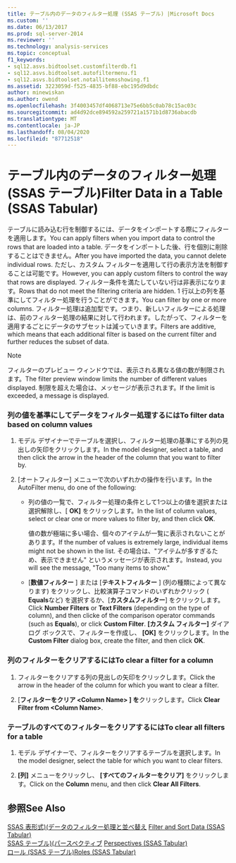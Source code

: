 ```yaml
---
title: テーブル内のデータのフィルター処理 (SSAS テーブル) |Microsoft Docs
ms.custom: ''
ms.date: 06/13/2017
ms.prod: sql-server-2014
ms.reviewer: ''
ms.technology: analysis-services
ms.topic: conceptual
f1_keywords:
- sql12.asvs.bidtoolset.customfilterdb.f1
- sql12.asvs.bidtoolset.autofiltermenu.f1
- sql12.asvs.bidtoolset.notallitemsshowing.f1
ms.assetid: 3223059d-f525-4835-bf88-ebc195d9dbdc
author: minewiskan
ms.author: owend
ms.openlocfilehash: 3f4003457df4068713e75e6bb5c0ab78c15ac03c
ms.sourcegitcommit: ad4d92dce894592a259721a1571b1d8736abacdb
ms.translationtype: MT
ms.contentlocale: ja-JP
ms.lasthandoff: 08/04/2020
ms.locfileid: "87712518"
---
```

# <a name="filter-data-in-a-table-ssas-tabular"></a><span data-ttu-id="7bd0c-102">テーブル内のデータのフィルター処理 (SSAS テーブル)</span><span class="sxs-lookup"><span data-stu-id="7bd0c-102">Filter Data in a Table (SSAS Tabular)</span></span>
  <span data-ttu-id="7bd0c-103">テーブルに読み込む行を制御するには、データをインポートする際にフィルターを適用します。</span><span class="sxs-lookup"><span data-stu-id="7bd0c-103">You can apply filters when you import data to control the rows that are loaded into a table.</span></span> <span data-ttu-id="7bd0c-104">データをインポートした後、行を個別に削除することはできません。</span><span class="sxs-lookup"><span data-stu-id="7bd0c-104">After you have imported the data, you cannot delete individual rows.</span></span> <span data-ttu-id="7bd0c-105">ただし、カスタム フィルターを適用して行の表示方法を制御することは可能です。</span><span class="sxs-lookup"><span data-stu-id="7bd0c-105">However, you can apply custom filters to control the way that rows are displayed.</span></span> <span data-ttu-id="7bd0c-106">フィルター条件を満たしていない行は非表示になります。</span><span class="sxs-lookup"><span data-stu-id="7bd0c-106">Rows that do not meet the filtering criteria are hidden.</span></span> <span data-ttu-id="7bd0c-107">1 行以上の列を基準にしてフィルター処理を行うことができます。</span><span class="sxs-lookup"><span data-stu-id="7bd0c-107">You can filter by one or more columns.</span></span> <span data-ttu-id="7bd0c-108">フィルター処理は追加型です。つまり、新しいフィルターによる処理は、前のフィルター処理の結果に対して行われます。したがって、フィルターを適用するごとにデータのサブセットは減っていきます。</span><span class="sxs-lookup"><span data-stu-id="7bd0c-108">Filters are additive, which means that each additional filter is based on the current filter and further reduces the subset of data.</span></span>  
  
> [!NOTE]  
>  <span data-ttu-id="7bd0c-109">フィルターのプレビュー ウィンドウでは、表示される異なる値の数が制限されます。</span><span class="sxs-lookup"><span data-stu-id="7bd0c-109">The filter preview window limits the number of different values displayed.</span></span> <span data-ttu-id="7bd0c-110">制限を超えた場合は、メッセージが表示されます。</span><span class="sxs-lookup"><span data-stu-id="7bd0c-110">If the limit is exceeded, a message is displayed.</span></span>  
  
### <a name="to-filter-data-based-on-column-values"></a><span data-ttu-id="7bd0c-111">列の値を基準にしてデータをフィルター処理するには</span><span class="sxs-lookup"><span data-stu-id="7bd0c-111">To filter data based on column values</span></span>  
  
1.  <span data-ttu-id="7bd0c-112">モデル デザイナーでテーブルを選択し、フィルター処理の基準にする列の見出しの矢印をクリックします。</span><span class="sxs-lookup"><span data-stu-id="7bd0c-112">In the model designer, select a table, and then click the arrow in the header of the column that you want to filter by.</span></span>  
  
2.  <span data-ttu-id="7bd0c-113">[オートフィルター] メニューで次のいずれかの操作を行います。</span><span class="sxs-lookup"><span data-stu-id="7bd0c-113">In the AutoFilter menu, do one of the following:</span></span>  
  
    -   <span data-ttu-id="7bd0c-114">列の値の一覧で、フィルター処理の条件として1つ以上の値を選択または選択解除し、[ **OK]** をクリックします。</span><span class="sxs-lookup"><span data-stu-id="7bd0c-114">In the list of column values, select or clear one or more values to filter by, and then click **OK**.</span></span>  
  
         <span data-ttu-id="7bd0c-115">値の数が極端に多い場合、個々のアイテムが一覧に表示されないことがあります。</span><span class="sxs-lookup"><span data-stu-id="7bd0c-115">If the number of values is extremely large, individual items might not be shown in the list.</span></span> <span data-ttu-id="7bd0c-116">その場合は、"アイテムが多すぎるため、表示できません" というメッセージが表示されます。</span><span class="sxs-lookup"><span data-stu-id="7bd0c-116">Instead, you will see the message, "Too many items to show."</span></span>  
  
    -   <span data-ttu-id="7bd0c-117">[**数値フィルター** ] または [**テキストフィルター** ] (列の種類によって異なります) をクリックし、比較演算子コマンドのいずれかクリック ( **Equals**など) を選択するか、[**カスタムフィルター**] をクリックします。</span><span class="sxs-lookup"><span data-stu-id="7bd0c-117">Click **Number Filters** or **Text Filters** (depending on the type of column), and then clicke of the comparison operator commands (such as **Equals**), or click **Custom Filter**.</span></span> <span data-ttu-id="7bd0c-118">**[カスタム フィルター]** ダイアログ ボックスで、フィルターを作成し、 **[OK]** をクリックします。</span><span class="sxs-lookup"><span data-stu-id="7bd0c-118">In the **Custom Filter** dialog box, create the filter, and then click **OK**.</span></span>  
  
### <a name="to-clear-a-filter-for-a-column"></a><span data-ttu-id="7bd0c-119">列のフィルターをクリアするには</span><span class="sxs-lookup"><span data-stu-id="7bd0c-119">To clear a filter for a column</span></span>  
  
1.  <span data-ttu-id="7bd0c-120">フィルターをクリアする列の見出しの矢印をクリックします。</span><span class="sxs-lookup"><span data-stu-id="7bd0c-120">Click the arrow in the header of the column for which you want to clear a filter.</span></span>  
  
2.  <span data-ttu-id="7bd0c-121">[**フィルターをクリア \<Column Name> ] を**クリックします。</span><span class="sxs-lookup"><span data-stu-id="7bd0c-121">Click **Clear Filter from \<Column Name>**.</span></span>  
  
### <a name="to-clear-all-filters-for-a-table"></a><span data-ttu-id="7bd0c-122">テーブルのすべてのフィルターをクリアするには</span><span class="sxs-lookup"><span data-stu-id="7bd0c-122">To clear all filters for a table</span></span>  
  
1.  <span data-ttu-id="7bd0c-123">モデル デザイナーで、フィルターをクリアするテーブルを選択します。</span><span class="sxs-lookup"><span data-stu-id="7bd0c-123">In the model designer, select the table for which you want to clear filters.</span></span>  
  
2.  <span data-ttu-id="7bd0c-124">**[列]** メニューをクリックし、 **[すべてのフィルターをクリア]** をクリックします。</span><span class="sxs-lookup"><span data-stu-id="7bd0c-124">Click on the **Column** menu, and then click **Clear All Filters**.</span></span>  
  
## <a name="see-also"></a><span data-ttu-id="7bd0c-125">参照</span><span class="sxs-lookup"><span data-stu-id="7bd0c-125">See Also</span></span>  
 <span data-ttu-id="7bd0c-126">[SSAS 表形式&#41;&#40;データのフィルター処理と並べ替え](../filter-and-sort-data-ssas-tabular.md) </span><span class="sxs-lookup"><span data-stu-id="7bd0c-126">[Filter and Sort Data &#40;SSAS Tabular&#41;](../filter-and-sort-data-ssas-tabular.md) </span></span>  
 <span data-ttu-id="7bd0c-127">[SSAS テーブル&#41;&#40;パースペクティブ](perspectives-ssas-tabular.md) </span><span class="sxs-lookup"><span data-stu-id="7bd0c-127">[Perspectives &#40;SSAS Tabular&#41;](perspectives-ssas-tabular.md) </span></span>  
 [<span data-ttu-id="7bd0c-128">ロール (SSAS テーブル)</span><span class="sxs-lookup"><span data-stu-id="7bd0c-128">Roles &#40;SSAS Tabular&#41;</span></span>](roles-ssas-tabular.md)  
  
  

